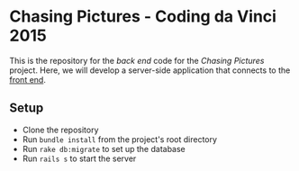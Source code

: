 # Chasing Pictures - Coding da Vinci 2015
This is the repository for the *back end* code for the *Chasing Pictures* project. Here, we will develop a server-side application that connects to the [front end](https://github.com/kaltsimon/Coding-da-Vinci-front-end).

## Setup
* Clone the repository
* Run `bundle install` from the project's root directory
* Run `rake db:migrate` to set up the database
* Run `rails s` to start the server
